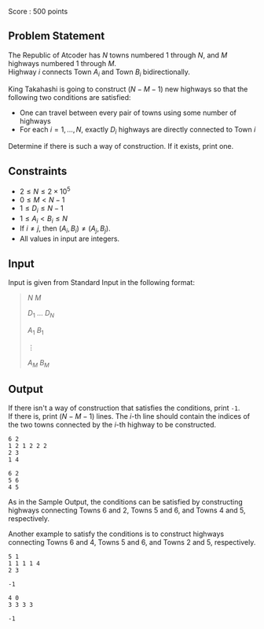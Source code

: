 Score : $500$ points

## Problem Statement

The Republic of Atcoder has $N$ towns numbered $1$ through $N$, and $M$ highways numbered $1$ through $M$.<br>
Highway $i$ connects Town $A_i$ and Town $B_i$ bidirectionally.

King Takahashi is going to construct $(N-M-1)$ new highways so that the following two conditions are satisfied:

- One can travel between every pair of towns using some number of highways
- For each $i=1,\ldots,N$, exactly $D_i$ highways are directly connected to Town $i$

Determine if there is such a way of construction.  If it exists, print one.

## Constraints

- $2 \leq N \leq 2\times 10^5$
- $0 \leq M \lt N-1$
- $1 \leq D_i \leq N-1$
- $1\leq A_i \lt B_i \leq N$
- If $i\neq j$, then $(A_i, B_i) \neq (A_j,B_j)$.
- All values in input are integers.

## Input

Input is given from Standard Input in the following format:

> $N$ $M$
> 
> $D_1$ $\ldots$ $D_N$
> 
> $A_1$ $B_1$
> 
> $\vdots$
> 
> $A_M$ $B_M$

## Output

If there isn't a way of construction that satisfies the conditions, print `-1`.<br>
If there is, print $(N-M-1)$ lines.  The $i$-th line should contain the indices of the two towns connected by the $i$-th highway to be constructed.

```input1
6 2
1 2 1 2 2 2
2 3
1 4
```

```output1
6 2
5 6
4 5
```

As in the Sample Output, the conditions can be satisfied by constructing highways connecting Towns $6$ and $2$, Towns $5$ and $6$, and Towns $4$ and $5$, respectively.

Another example to satisfy the conditions is to construct highways connecting Towns $6$ and $4$, Towns $5$ and $6$, and Towns $2$ and $5$, respectively.

```input2
5 1
1 1 1 1 4
2 3
```

```output2
-1
```

```input3
4 0
3 3 3 3
```

```output3
-1
```